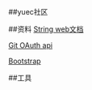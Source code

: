 ##yuec社区

##资料
[String web文档](https://spring.io/guides/gs/serving-web-content/)

[Git OAuth api](https://developer.github.com/apps/)

[Bootstrap](https://v3.bootcss.com/getting-started/)

##工具
